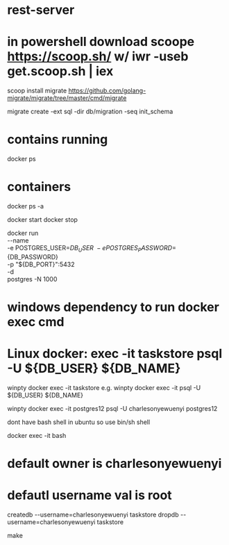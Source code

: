 # rest-server

# in powershell download scoope https://scoop.sh/ w/ iwr -useb get.scoop.sh | iex
scoop install migrate
https://github.com/golang-migrate/migrate/tree/master/cmd/migrate

migrate create -ext sql -dir db/migration -seq init_schema


# contains running
docker ps 
# containers 
docker ps -a

docker start <container name>
docker stop <container name>

docker run \
        --name <container name> \
        -e POSTGRES_USER=${DB_USER} \
        -e POSTGRES_PASSWORD=${DB_PASSWORD} \
        -p "${DB_PORT}":5432 \
        -d <image name e.g. postgres> \
        postgres -N 1000


# windows dependency to run docker exec cmd 
# Linux docker: exec -it taskstore psql -U ${DB_USER} ${DB_NAME}
winpty docker exec -it taskstore <cmd>
e.g. winpty docker exec -it <db name> psql -U ${DB_USER} ${DB_NAME}

winpty docker exec -it postgres12 psql -U charlesonyewuenyi postgres12
 
dont have bash shell in ubuntu so use bin/sh shell 

docker exec -it <container name> bash



# default owner is charlesonyewuenyi
# defautl username val is root
createdb --username=charlesonyewuenyi taskstore
dropdb --username=charlesonyewuenyi taskstore


make <CMD in makefile>